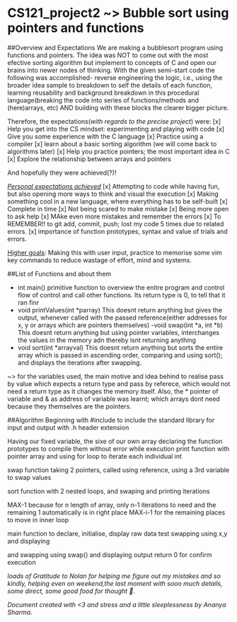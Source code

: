 # CS121_project2 ~> Bubble sort using pointers and functions
##Overview and Expectations
We are making a bubblesort program using functions and pointers. The idea was NOT to come out with the most efective sorting algorithm but implement to concepts of C and open our brains into newer nodes of thinking. With the given semi-start code the following was accomplished- reverse engineering the logic, i.e., using the broader idea sample to breakdown to self the details of each function, learning reusability and background breakdown in this procedural language(breaking the code into series of functions/methods and (here)arrays, etc) AND building with these blocks the clearer bigger picture. 

Therefore, the expectations(*with regards to the precise project*) were:
[x] Help you get into the CS mindset: experimenting and playing with code
[x] Give you some experience with the C language
[x] Practice using a compiler
[x] learn about a basic sorting algorithm (we will come back to algorithms later)
[x] Help you practice pointers; the most important idea in C
[x] Explore the relationship between arrays and pointers

And hopefully they were achieved(?)!

*<ins>Personal expectations achieved</ins>*
[x] Attempting to code while having fun, but also opening more ways to think and visual the execution
[x] Making something cool in a new language, where everything has to be self-built
[x] Complete in time
[x] Not being scared to make mistake
[x] Being more open to ask help
[x] MAke even more mistakes and remember the errors
[x] To REMEMBER!! to git add, commit, push; lost my code 5 times due to related errors.
[x] importance of function prototypes, syntax and value of trials and errors.

<ins>Higher goals</ins>: Making this with user input, practice to memorise some vim key commands to reduce wastage of effort, mind and systems.

##List of Functions and about them
- int main()
  primitive function to overview the enitre program and control flow of control and call other functions.
  Its return type is 0, to tell that it ran finr
- void printValues(int *parray)
  This doesnt return anything but gives the output, whenever called with the passed reference(either addresses for x, y or arrays which are pointers themselves)
-void swap(int *a, int *b)
  This doesnt return anything but using pointer variables, interchanges the values in the memory adn thereby isnt returning anything
- void sort(int *arrayval)
  This doesnt return anything but sorts the entire array which is passed in ascending order, comparing and using sort(); and displays the iterations after swapping.

~> for the variables used, the main motive and idea behind to realise pass by value which expects a return type and pass by referece, which would not need a return type as it changes the memory itself. Also, the * pointer of variable and & as address of variable was learnt; which arrays dont need because they themselves are the pointers. 

##Algorithm
Beginning with #include to include the standard library for input and output with .h header extension

Having our fixed variable, the sixe of our own array
declaring the function prototypes to compile them without error while execution
print function with pointer array 
and using for loop to iterate each individual int

swap function taking 2 pointers, called using reference, using a 3rd variable to swap values

sort function with 2 nested loops, and swaping and printing iterations

MAX-1 because for n length of array, only n-1 iterations to need and the remaining 1 automatically is in right place
MAX-i-1 for the remaining places to move in inner loop

main function to declare, initialise, display raw data
test swapping using x,y and displaying

and swapping using swap() and displaying output
return 0 for confirm execution





*loads of Gratitude to Nolan for helping me figure out my mistakes and so kindly, helping even on weekend,the last moment with sooo much details, some direct, some good food for thought :tada:.*

*Document created with <3 and stress and a little sleeplessness by Ananya Sharma.*

